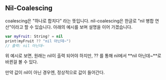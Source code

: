 ## Nil-Coalescing

coalescing은 "하나로 합치다" 라는 뜻입니다. nil-coalescing은 한글로 "nil 병합 연산"이라고 할 수 있습니다.
아래의 예시를 보며 설명을 이어 가겠습니다.

```swift
var myFruit: String? = nil
print(myFruit ?? "nil 아닌데~")
// 출력: nil 아닌데~
```

위 예시로 보면, 원래는 nil이 출력 되어야 하지만, ?? 를 통해 nil에서 **nil 아닌데~**로 바뀐걸 볼 수 있다.

만약 값이 nil이 아닌 경우엔, 정상적으로 값이 들어간다.
